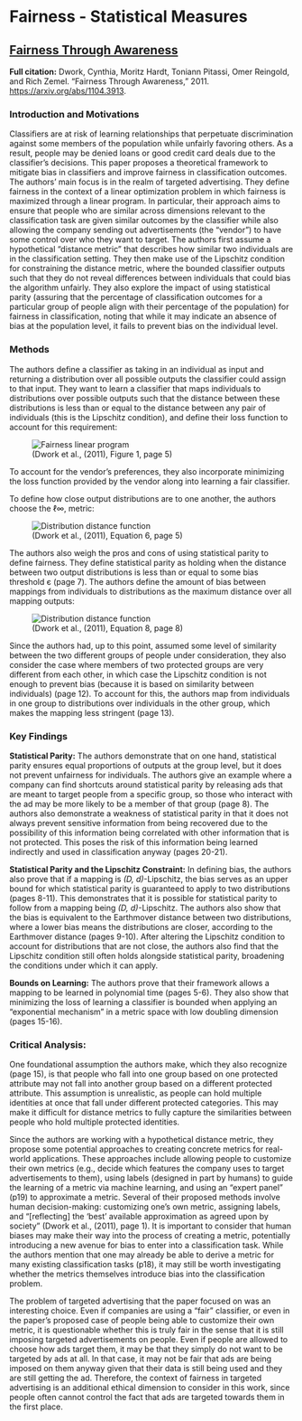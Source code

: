 # Fairness - Statistical Measures

## [Fairness Through Awareness](https://arxiv.org/abs/1104.3913)

**Full citation:** Dwork, Cynthia, Moritz Hardt, Toniann Pitassi, Omer Reingold, and Rich Zemel. “Fairness Through Awareness,” 2011. https://arxiv.org/abs/1104.3913.

### Introduction and Motivations

Classifiers are at risk of learning relationships that perpetuate discrimination against some members of the population while unfairly favoring others. As a result, people may be denied loans or good credit card deals due to the classifier’s decisions. This paper proposes a theoretical framework to mitigate bias in classifiers and improve fairness in classification outcomes. The authors’ main focus is in the realm of targeted advertising. They define fairness in the context of a linear optimization problem in which fairness is maximized through a linear program. In particular, their approach aims to ensure that people who are similar across dimensions relevant to the classification task are given similar outcomes by the classifier while also allowing the company sending out advertisements (the “vendor”) to have some control over who they want to target. The authors first assume a hypothetical “distance metric” that describes how similar two individuals are in the classification setting. They then make use of the Lipschitz condition for constraining the distance metric, where the bounded classifier outputs such that they do not reveal differences between individuals that could bias the algorithm unfairly. They also explore the impact of using statistical parity (assuring that the percentage of classification outcomes for a particular group of people align with their percentage of the population) for fairness in classification, noting that while it may indicate an absence of bias at the population level, it fails to prevent bias on the individual level. 

### Methods

The authors define a classifier as taking in an individual as input and returning a distribution over all possible outputs the classifier could assign to that input. They want to learn a classifier that maps individuals to distributions over possible outputs such that the distance between these distributions is less than or equal to the distance between any pair of individuals (this is the Lipschitz condition), and define their loss function to account for this requirement:

<figure>
    <img src="lp.png"
         alt="Fairness linear program">
    <figcaption>(Dwork et al., (2011), Figure 1, page 5)</figcaption>
</figure>

To account for the vendor’s preferences, they also incorporate minimizing the loss function provided by the vendor along into learning a fair classifier.

To define how close output distributions are to one another, the authors choose the ℓ∞, metric: 


<figure>
    <img src="distribution_func.png"
         alt="Distribution distance function">
    <figcaption>(Dwork et al., (2011), Equation 6, page 5)</figcaption>
</figure>

The authors also weigh the pros and cons of using statistical parity to define fairness. They define statistical parity as holding when the distance between two output distributions is less than or equal to some bias threshold є (page 7). The authors define the amount of bias between mappings from individuals to distributions as the maximum distance over all mapping outputs:

<figure>
    <img src="bias.png"
         alt="Distribution distance function">
    <figcaption>(Dwork et al., (2011), Equation 8, page 8)<figcaption>
</figure>

Since the authors had, up to this point, assumed some level of similarity between the two different groups of people under consideration, they also consider the case where members of two protected groups are very different from each other, in which case the Lipschitz condition is not enough to prevent bias (because it is based on similarity between individuals) (page 12). To account for this, the authors map from individuals in one group to distributions over individuals in the other group, which makes the mapping less stringent (page 13). 

### Key Findings

**Statistical Parity:** The authors demonstrate that on one hand, statistical parity ensures equal proportions of outputs at the group level, but it does not prevent unfairness for individuals. The authors give an example where a company can find shortcuts around statistical parity by releasing ads that are meant to target people from a specific group, so those who interact with the ad may be more likely to be a member of that group (page 8). The authors also demonstrate a weakness of statistical parity in that it does not always prevent sensitive information from being recovered due to the possibility of this information being correlated with other information that is not protected. This poses the risk of this information being learned indirectly and used in classification anyway (pages 20-21). 

**Statistical Parity and the Lipschitz Constraint:** In defining bias, the authors also prove that if a mapping is *(D, d)*-Lipschitz, the bias serves as an upper bound for which statistical parity is guaranteed to apply to two distributions (pages 8-11). This demonstrates that it is possible for statistical parity to follow from a mapping being *(D, d)*-Lipschitz. The authors also show that the bias is equivalent to the Earthmover distance between two distributions, where a lower bias means the distributions are closer, according to the Earthmover distance (pages 9-10). After altering the Lipschitz condition to account for distributions that are not close, the authors also find that the Lipschitz condition still often holds alongside statistical parity, broadening the conditions under which it can apply. 

**Bounds on Learning:** The authors prove that their framework allows a mapping to be learned in polynomial time (pages 5-6). They also show that minimizing the loss of learning a classifier is bounded when applying an “exponential mechanism” in a metric space with low doubling dimension (pages 15-16).

### Critical Analysis:

One foundational assumption the authors make, which they also recognize (page 15), is that people who fall into one group based on one protected attribute may not fall into another group based on a different protected attribute. This assumption is unrealistic, as people can hold multiple identities at once that fall under different protected categories. This may make it difficult for distance metrics to fully capture the similarities between people who hold multiple protected identities. 

Since the authors are working with a hypothetical distance metric, they propose some potential approaches to creating concrete metrics for real-world applications. These approaches include allowing people to customize their own metrics (e.g., decide which features the company uses to target advertisements to them), using labels (designed in part by humans) to guide the learning of a metric via machine learning, and using an “expert panel” (p19) to approximate a metric. Several of their proposed methods involve human decision-making: customizing one’s own metric, assigning labels, and “[reflecting] the ‘best’ available approximation as agreed upon by society” (Dwork et al., (2011), page 1). It is important to consider that human biases may make their way into the process of creating a metric, potentially introducing a new avenue for bias to enter into a classification task. While the authors mention that one may already be able to derive a metric for many existing classification tasks (p18), it may still be worth investigating whether the metrics themselves introduce bias into the classification problem.

The problem of targeted advertising that the paper focused on was an interesting choice. Even if companies are using a “fair” classifier, or even in the paper’s proposed case of people being able to customize their own metric, it is questionable whether this is truly fair in the sense that it is still imposing targeted advertisements on people. Even if people are allowed to choose how ads target them, it may be that they simply do not want to be targeted by ads at all. In that case, it may not be fair that ads are being imposed on them anyway given that their data is still being used and they are still getting the ad. Therefore, the context of fairness in targeted advertising is an additional ethical dimension to consider in this work, since people often cannot control the fact that ads are targeted towards them in the first place.

